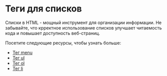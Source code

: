 # Теги для списков

Списки в HTML - мощный инструмент для организации информации. Не забывайте, что крректное использование списков улучшает читаемость кода и повышает доступность веб-страниц.

Посетите следующие ресурсы, чтобы узнать больше:
- [Тег menu](Tag%20<menu>/README.md)
- [Тег ul](Tag%20<ul>/README.md)
- [Тег ol](Tag%20<ol>/README.md)
- [Тег li](Tag%20<li>/README.md)
